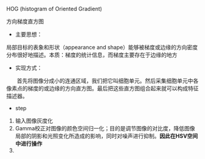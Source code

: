 HOG \(histogram of Oriented Gradient\)

方向梯度直方图

* 主要思想：

局部目标的表象和形状（appearance and shape）能够被梯度或边缘的方向密度分布很好地描述。本质：梯度的统计信息，而梯度主要存在于边缘的地方

* 实现方式：

       首先将图像分成小的连通区域，我们把它叫细胞单元。然后采集细胞单元中各像素点的梯度的或边缘的方向直方图。最后把这些直方图组合起来就可以构成特征描述器。

* step

1. 输入图像灰度化
2. Gamma校正对图像的颜色空间归一化；目的是调节图像的对比度，降低图像局部的阴影和光照变化所造成的影响，同时对噪声进行抑制。**因此在HSV空间中进行操作**
3. 


